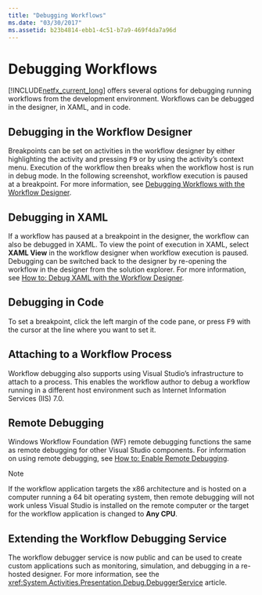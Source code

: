 ```yaml
---
title: "Debugging Workflows"
ms.date: "03/30/2017"
ms.assetid: b23b4814-ebb1-4c51-b7a9-469f4da7a96d
---
```

# Debugging Workflows

[!INCLUDE[netfx_current_long](../../../includes/netfx-current-long-md.md)] offers several options for debugging running workflows from the development environment. Workflows can be debugged in the designer, in XAML, and in code.

## Debugging in the Workflow Designer

Breakpoints can be set on activities in the workflow designer by either highlighting the activity and pressing <kbd>F9</kbd> or by using the activity’s context menu. Execution of the workflow then breaks when the workflow host is run in debug mode. In the following screenshot, workflow execution is paused at a breakpoint. For more information, see [Debugging Workflows with the Workflow Designer](/visualstudio/workflow-designer/debugging-workflows-with-the-workflow-designer).

## Debugging in XAML

If a workflow has paused at a breakpoint in the designer, the workflow can also be debugged in XAML. To view the point of execution in XAML, select **XAML View** in the workflow designer when workflow execution is paused. Debugging can be switched back to the designer by re-opening the workflow in the designer from the solution explorer. For more information, see [How to: Debug XAML with the Workflow Designer](/visualstudio/workflow-designer/how-to-debug-xaml-with-the-workflow-designer).

## Debugging in Code

To set a breakpoint, click the left margin of the code pane, or press <kbd>F9</kbd> with the cursor at the line where you want to set it.

## Attaching to a Workflow Process

Workflow debugging also supports using Visual Studio’s infrastructure to attach to a process. This enables the workflow author to debug a workflow running in a different host environment such as Internet Information Services (IIS) 7.0.

## Remote Debugging

Windows Workflow Foundation (WF) remote debugging functions the same as remote debugging for other Visual Studio components. For information on using remote debugging, see [How to: Enable Remote Debugging](/previous-versions/visualstudio/visual-studio-2010/febz73k0(v=vs.100)).

> [!NOTE]
> If the workflow application targets the x86 architecture and is hosted on a computer running a 64 bit operating system, then remote debugging will not work unless Visual Studio is installed on the remote computer or the target for the workflow application is changed to **Any CPU**.

## Extending the Workflow Debugging Service

The workflow debugger service is now public and can be used to create custom applications such as monitoring, simulation, and debugging in a re-hosted designer. For more information, see the <xref:System.Activities.Presentation.Debug.DebuggerService> article.
